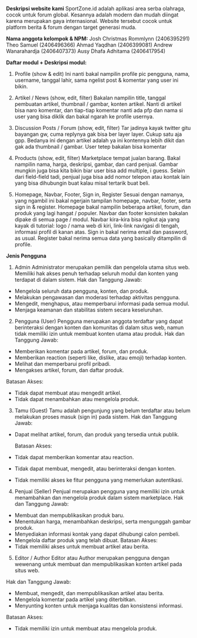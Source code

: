 **Deskripsi website kami**
SportZone.id adalah aplikasi area serba olahraga, cocok untuk forum global. Kesannya adalah modern dan mudah diingat karena merupakan gaya internasional. Website tersebut cocok untuk platform berita & forum dengan target generasi muda.

**Nama anggota kelompok & NPM:**
Josh Christmas Rommlynn (2406395291)
Theo Samuel (2406496366)
Ahmad Yaqdhan (2406399081)
Andrew Wanarahardja (2406407373)
Ausy Dhafa Adhitama (2406417954)

**Daftar modul + Deskripsi modul:**

1. Profile (show & edit)
Ini nanti bakal nampilin profile pic pengguna, nama, username, tanggal lahir, sama ngelist post & komentar yang user ini bikin.

2. Artikel / News (show, edit, filter)
Bakalan nampilin title, tanggal pembuatan artikel, thumbnail / gambar, konten artikel. Nanti di artikel bisa naro komentar, dan tiap-tiap komentar nanti ada pfp dan nama si user yang bisa diklik dan bakal ngarah ke profile usernya.

3. Discussion Posts / Forum (show, edit, filter)
Tar jadinya kayak twitter gitu bayangan gw, cuma replynya gak bisa ber layer layer. Cukup satu aja gpp. Bedanya ini dengan artikel adalah ya ini kontennya lebih dikit dan gak ada thumbnail / gambar. User tetep bakalan bisa komentar

4. Products (show, edit, filter)
Marketplace tempat jualan barang. Bakal nampilin nama, harga, deskripsi, gambar, dan card penjual. Gambar mungkin juga bisa kita bikin biar user bisa add multiple, i guess. Selain dari field-field tadi, penjual juga bisa add nomor telepon atau kontak lain yang bisa dihubungin buat kalau misal tertarik buat beli.

5. Homepage, Navbar, Footer, Sign in, Register
Sesuai dengan namanya, yang ngambil ini bakal ngerjain tampilan homepage, navbar, footer, serta sign in & register. Homepage bakal nampilin beberapa artikel, forum, dan produk yang lagi hangat / populer. Navbar dan footer konsisten bakalan dipake di semua page / modul. Navbar kira-kira bisa ngikut aja yang kayak di tutorial: logo / nama web di kiri, link-link navigasi di tengah, informasi profil di kanan atas. Sign in bakal nerima email dan password, as usual. Register bakal nerima semua data yang basically ditampilin di profile.

**Jenis Pengguna**
1. Admin
Administrator merupakan pemilik dan pengelola utama situs web.
Memiliki hak akses penuh terhadap seluruh modul dan konten yang terdapat di dalam sistem.
Hak dan Tanggung Jawab:
- Mengelola seluruh data pengguna, konten, dan produk.
- Melakukan pengawasan dan moderasi terhadap aktivitas pengguna.
- Mengedit, menghapus, atau memperbarui informasi pada semua modul.
- Menjaga keamanan dan stabilitas sistem secara keseluruhan.

2. Pengguna (User)
Pengguna merupakan anggota terdaftar yang dapat berinteraksi dengan konten dan komunitas di dalam situs web, namun tidak memiliki izin untuk membuat konten utama atau produk.
Hak dan Tanggung Jawab:
- Memberikan komentar pada artikel, forum, dan produk.
- Memberikan reaction (seperti like, dislike, atau emoji) terhadap konten.
- Melihat dan memperbarui profil pribadi.
- Mengakses artikel, forum, dan daftar produk.
  
Batasan Akses:
- Tidak dapat membuat atau mengedit artikel.
- Tidak dapat menambahkan atau mengelola produk.

3. Tamu (Guest)
Tamu adalah pengunjung yang belum terdaftar atau belum melakukan proses masuk (sign in) pada sistem.
Hak dan Tanggung Jawab:
- Dapat melihat artikel, forum, dan produk yang tersedia untuk publik.
  
  Batasan Akses:
- Tidak dapat memberikan komentar atau reaction.
- Tidak dapat membuat, mengedit, atau berinteraksi dengan konten.
- Tidak memiliki akses ke fitur pengguna yang memerlukan autentikasi.

4. Penjual (Seller)
Penjual merupakan pengguna yang memiliki izin untuk menambahkan dan mengelola produk dalam sistem marketplace.
Hak dan Tanggung Jawab:
- Membuat dan mempublikasikan produk baru.
- Menentukan harga, menambahkan deskripsi, serta mengunggah gambar produk.
- Menyediakan informasi kontak yang dapat dihubungi calon pembeli.
- Mengelola daftar produk yang telah dibuat.
Batasan Akses:
- Tidak memiliki akses untuk membuat artikel atau berita.

5. Editor / Author
Editor atau Author merupakan pengguna dengan wewenang untuk membuat dan mempublikasikan konten artikel pada situs web.

Hak dan Tanggung Jawab:
- Membuat, mengedit, dan mempublikasikan artikel atau berita.
- Mengelola komentar pada artikel yang diterbitkan.
- Menyunting konten untuk menjaga kualitas dan konsistensi informasi.

Batasan Akses:
- Tidak memiliki izin untuk membuat atau mengelola produk.

